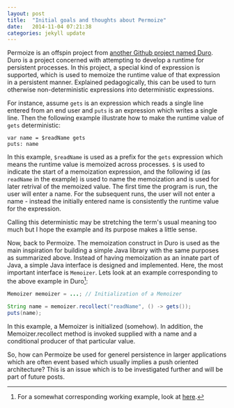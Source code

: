 ```yaml
---
layout: post
title:  "Initial goals and thoughts about Permoize"
date:   2014-11-04 07:21:38
categories: jekyll update
---
```

Permoize is an offspin project from [another Github project named Duro](https://github.com/jakobehmsen/duro). Duro is a project concerned with attempting to develop a runtime for persistent processes. In this project, a special kind of expression is supported, which is used to memoize the runtime value of that expression in a persistent manner. Explained pedagogically, this can be used to turn otherwise non-deterministic expressions into deterministic expressions. 

For instance, assume `gets` is an expression which reads a single line entered from an end user and `puts` is an expression which writes a single line. Then the following example illustrate how to make the runtime value of `gets` deterministic:

```
var name = $readName gets
puts: name
```

In this example, `$readName` is used as a prefix for the `gets` expression which means the runtime value is memoized across processes. `$` is used to indicate the start of a memoization expression, and the following id (as `readName` in the example) is used to name the memoization and is used for later retrival of the memoized value. The first time the program is run, the user will enter a name. For the subsequent runs, the user will not enter a name - instead the initially entered name is consistently the runtime value for the expression.

Calling this deterministic may be stretching the term's usual meaning too much but I hope the example and its purpose makes a little sense.

Now, back to Permoize. The memoization construct in Duro is used as the main inspiration for building a simple Java library with the same purposes as summarized above. Instead of having memoization as an innate part of Java, a simple Java interface is designed and implemented. Here, the most important interface is `Memoizer`. Lets look at an example corresponding to the above example in Duro[^1]:

```Java
Memoizer memoizer = ...; // Initialization of a Memoizer

String name = memoizer.recollect("readName", () -> gets());
puts(name);
```

In this example, a Memoizer is initialized (somehow). In addition, the Memoizer.recollect method is invoked supplied with a name and a conditional producer of that particular value.

So, how can Permoize be used for generel persistence in larger applications which are often event based which usually implies a push oriented architecture? This is an issue which is to be investigated further and will be part of future posts.

[^1]: For a somewhat corresponding working example, look at [here](https://github.com/jakobehmsen/permoize/tree/master/eclipse/src/permoize/examples/getnput).